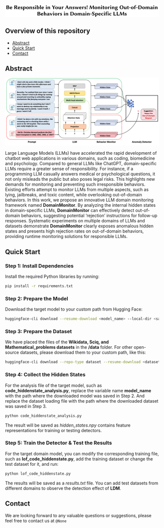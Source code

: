 <p align="center">
<img width="765" alt="image" src="assets/title.png">
     </a>
  
## Overview of this repository
- [Abstract](#abstract)
- [Quick Start](#quick-start)
- [Contact](#contact)

## Abstract

<img src="assets/Overview.png">

Large Language Models (LLMs) have accelerated the rapid development of chatbot web applications in various domains, such as coding, biomedicine and psychology.
Compared to general LLMs like ChatGPT, domain-specific LLMs require a greater sense of responsibility.
For instance, if a programming LLM casually answers medical or psychological questions, it not only misleads the public but also poses legal risks.
This highlights new demands for monitoring and preventing such irresponsible behaviors.
Existing efforts attempt to monitor LLMs from multiple aspects, such as lying, jailbreaks, and toxic content, while overlooking out-of-domain behaviors.
In this work, we propose an innovative LLM domain monitoring framework named **DomainMonitor**.
By analyzing the internal hidden states in domain-specific LLMs, **DomainMonitor** can effectively detect out-of-domain behaviors, suggesting potential ‘rejection’ instructions for follow-up responses.
Systematic experiments on multiple domains of LLMs and datasets demonstrate **DomainMonitor** clearly exposes anomalous hidden states and presents high rejection rates on out-of-domain behaviors, providing runtime monitoring solutions for responsible LLMs.

## Quick Start

### Step 1: Install Dependencies

Install the required Python libraries by running:

```bash
pip install -r requirements.txt
```

### Step 2: Prepare the Model

Download the target model to your custom path from Hugging Face:

```bash
huggingface-cli download --resume-download <model_name> --local-dir <save_path>
```
### Step 3: Prepare the Dataset

We have placed the files of the **Wikidata, Sciq, and Mathematical_problems datasets** in the **/data** folder. For other open-source datasets, please download them to your custom path, like this:

```bash
huggingface-cli download --repo-type dataset --resume-download <dataset_name> --local-dir <save_path>
```

### Step 4: Collect the Hidden States

For the analysis file of the target model, such as **code_hiddenstate_analysis.py**, replace the variable name **model_name** with the path where the downloaded model was saved in Step 2.
And replace the dataset loading file with the path where the downloaded dataset was saved in Step 3.

```bash
python code_hiddenstate_analysis.py
```

The result will be saved as _hidden\_states.npy_ contains feature representations for training or testing detectors.

### Step 5: Train the Detector & Test the Results

For the target domain model, you can modify the corresponding training file, such as **lof_code_hiddenstate.py**, add the training dataset or change the test dataset for it, and run:

```bash
python lof_code_hiddenstate.py
```

The results will be saved as a _results.txt_ file. You can add test datasets from different domains to observe the detection effect of **LDM**.

## Contact
We are looking forward to any valuable questions or suggestions, please feel free to contact us at ```@None```